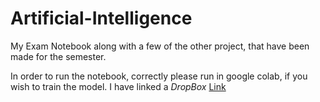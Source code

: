 # Artificial-Intelligence
My Exam Notebook along with a few of the other project, that have been made for the semester.

In order to run the notebook, correctly please run in google colab, if you wish to train the model.
I have linked a <i>DropBox </i> [Link](https://www.dropbox.com/s/d5o206odgzvb7yn/mse-13-0.0591.h5?dl=0)
